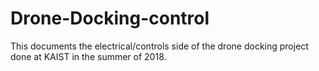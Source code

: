 # Drone-Docking-control
This documents the electrical/controls side of the drone docking project done at KAIST in the summer of 2018.
